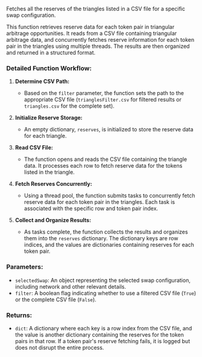 Fetches all the reserves of the triangles listed in a CSV file for a specific swap configuration.

This function retrieves reserve data for each token pair in triangular arbitrage opportunities. It reads from a CSV 
file containing triangular arbitrage data, and concurrently fetches reserve information for each token pair in the 
triangles using multiple threads. The results are then organized and returned in a structured format.

### Detailed Function Workflow:

1. **Determine CSV Path:**
   - Based on the `filter` parameter, the function sets the path to the appropriate CSV file (`trianglesFilter.csv` 
     for filtered results or `triangles.csv` for the complete set).

2. **Initialize Reserve Storage:**
   - An empty dictionary, `reserves`, is initialized to store the reserve data for each triangle.

3. **Read CSV File:**
   - The function opens and reads the CSV file containing the triangle data. It processes each row to fetch reserve 
     data for the tokens listed in the triangle.

4. **Fetch Reserves Concurrently:**
   - Using a thread pool, the function submits tasks to concurrently fetch reserve data for each token pair in the 
     triangles. Each task is associated with the specific row and token pair index.

5. **Collect and Organize Results:**
   - As tasks complete, the function collects the results and organizes them into the `reserves` dictionary. The dictionary 
     keys are row indices, and the values are dictionaries containing reserves for each token pair.

### Parameters:
- `selectedSwap`: An object representing the selected swap configuration, including network and other relevant details.
- `filter`: A boolean flag indicating whether to use a filtered CSV file (`True`) or the complete CSV file (`False`).

### Returns:
- `dict`: A dictionary where each key is a row index from the CSV file, and the value is another dictionary containing 
  the reserves for the token pairs in that row. If a token pair's reserve fetching fails, it is logged but does not disrupt 
  the entire process.